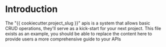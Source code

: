 # Introduction

The "{{ cookiecutter.project_slug }}" apis is a system that allows basic CRUD operations, they'll serve as a kick-start for your next project.
This file exists as an example, you should be able to replace the content here to provide users a more comprehensive guide to
your APIs
